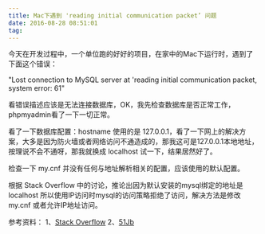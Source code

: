 ```yaml
---
title: Mac下遇到 'reading initial communication packet’ 问题
date: 2016-08-28 08:51:01
tag: 
---
```


今天在开发过程中，一个单位跑的好好的项目，在家中的Mac下运行时，遇到了下面这个错误：

"Lost connection to MySQL server at 'reading initial communication packet, system error: 61"

看错误描述应该是无法连接数据库，OK，我先检查数据库是否正常工作，phpmyadmin看了一下一切正常。

看了一下数据库配置：hostname 使用的是 127.0.0.1，看了一下网上的解决方案，大多是因为防火墙或者网络访问不通造成的，那我这可是127.0.0.1本地地址，按理说不会不通呀，那我就换成 localhost 试一下，结果居然好了。

检查一下 my.cnf 并没有任何与地址解析相关的配置，应该使用的默认配置。

根据 Stack Overflow 中的讨论，推论出因为默认安装的mysql绑定的地址是 localhost 所以使用IP访问时mysql的访问策略拒绝了访问，解决方法是修改 my.cnf 或者允许IP地址访问。


参考资料：
1、[Stack Overflow](http://stackoverflow.com/questions/5755819/lost-connection-to-mysql-server-at-reading-initial-communication-packet-syste)
2、[51Jb](http://www.jb51.net/article/30774.htm)












